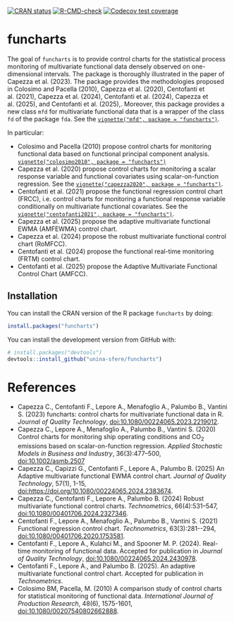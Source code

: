 
<!-- README.md is generated from README.Rmd. Please edit that file -->
<!-- badges: start -->

[![CRAN
status](https://www.r-pkg.org/badges/version/funcharts)](https://CRAN.R-project.org/package=funcharts)
[![R-CMD-check](https://github.com/unina-sfere/funcharts/workflows/R-CMD-check/badge.svg)](https://github.com/unina-sfere/funcharts/actions)
[![Codecov test
coverage](https://codecov.io/gh/unina-sfere/funcharts/branch/main/graph/badge.svg)](https://app.codecov.io/gh/unina-sfere/funcharts?branch=main)
<!-- badges: end -->

# funcharts

The goal of `funcharts` is to provide control charts for the statistical
process monitoring of multivariate functional data densely observed on
one-dimensional intervals. The package is thoroughly illustrated in the
paper of Capezza et al. (2023). The package provides the methodologies
proposed in Colosimo and Pacella (2010), Capezza et al. (2020),
Centofanti et al. (2021), Capezza et al. (2024), Centofanti et al. (2024), Capezza et
al. (2025), and Centofanti et al. (2025),. Moreover, this package provides a new class `mfd` for
multivariate functional data that is a wrapper of the class `fd` of the
package `fda`. See the
[`vignette("mfd", package = "funcharts")`](https://unina-sfere.github.io/funcharts/articles/mfd.html).

In particular:

- Colosimo and Pacella (2010) propose control charts for monitoring
  functional data based on functional principal component analysis.
  [`vignette("colosimo2010", package = "funcharts")`](https://unina-sfere.github.io/funcharts/articles/colosimo2010.html)
- Capezza et al. (2020) propose control charts for monitoring a scalar
  response variable and functional covariates using scalar-on-function
  regression. See the
  [`vignette("capezza2020", package = "funcharts")`](https://unina-sfere.github.io/funcharts/articles/capezza2020.html).
- Centofanti et al. (2021) propose the functional regression control
  chart (FRCC), i.e. control charts for monitoring a functional response
  variable conditionally on multivariate functional covariates. See the
  [`vignette("centofanti2021", package = "funcharts")`](https://unina-sfere.github.io/funcharts/articles/centofanti2021.html).
- Capezza et al. (2025) propose the adaptive multivariate functional
  EWMA (AMFEWMA) control chart.
- Capezza et al. (2024) propose the robust multivariate functional
  control chart (RoMFCC).
- Centofanti et al. (2024) propose the functional real-time monitoring
  (FRTM) control chart.
- Centofanti et al. (2025) propose the Adaptive Multivariate Functional Control Chart (AMFCC).

## Installation

You can install the CRAN version of the R package `funcharts` by doing:

``` r
install.packages("funcharts")
```

You can install the development version from GitHub with:

``` r
# install.packages("devtools")
devtools::install_github("unina-sfere/funcharts")
```

# References

- Capezza C., Centofanti F., Lepore A., Menafoglio A., Palumbo B.,
  Vantini S. (2023) funcharts: control charts for multivariate
  functional data in R. *Journal of Quality Technology*,
  <doi:10.1080/00224065.2023.2219012>.
- Capezza C., Lepore A., Menafoglio A., Palumbo B., Vantini S. (2020)
  Control charts for monitoring ship operating conditions and
  CO<sub>2</sub> emissions based on scalar-on-function regression.
  *Applied Stochastic Models in Business and Industry*, 36(3):477–500,
  <doi:10.1002/asmb.2507>
- Capezza C., Capizzi G., Centofanti F., Lepore A., Palumbo B.
  (2025) An Adaptive multivariate functional EWMA control chart.
   *Journal of Quality Technology*, 57(1), 1-15,
  <doi:https://doi.org/10.1080/00224065.2024.2383674>.
- Capezza C., Centofanti F., Lepore A., Palumbo B. (2024) Robust
  multivariate functional control charts. *Technometrics*,
  66(4):531–547, <doi:10.1080/00401706.2024.2327346>.
- Centofanti F., Lepore A., Menafoglio A., Palumbo B., Vantini S. (2021)
  Functional regression control chart. *Technometrics*, 63(3):281--294,
  <doi:10.1080/00401706.2020.1753581>.
- Centofanti F., Lepore A., Kulahci M., and Spooner M. P. (2024).
  Real-time monitoring of functional data. Accepted for publication in
  *Journal of Quality Technology*, <doi:10.1080/00224065.2024.2430978>.
- Centofanti F., Lepore A., and Palumbo B. (2025).
  An adaptive multivariate functional control chart. Accepted for publication in
  *Technometrics*.
- Colosimo BM, Pacella, M. (2010) A comparison study of control charts
  for statistical monitoring of functional data. *International Journal
  of Production Research*, 48(6), 1575-1601,
  <doi:10.1080/00207540802662888>.
